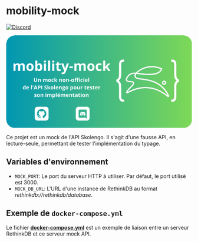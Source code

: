 # mobility-mock

[![Discord](https://img.shields.io/discord/1095829734211977276?label=Discord&style=flat-square)](https://discord.gg/9u69mxsFT6)

<p align="center">
  <img src="https://github.com/The-Rabbit-Team/.github/blob/master/banners/mobility-mock.png?raw=true" />
</p>

Ce projet est un mock de l'API Skolengo. Il s'agit d'une fausse API, en lecture-seule, permettant de tester l'implémentation du typage.

## Variables d'environnement
* `MOCK_PORT`: Le port du serveur HTTP à utiliser. Par défaut, le port utilisé est 3000.
* `MOCK_DB_URL`: L'URL d'une instance de RethinkDB au format *rethinkdb://rethinkdb/database*.

## Exemple de `docker-compose.yml`
Le fichier **[docker-compose.yml](./docker-compose.yml)** est un exemple de liaison entre un serveur RethinkDB et ce serveur mock API.

